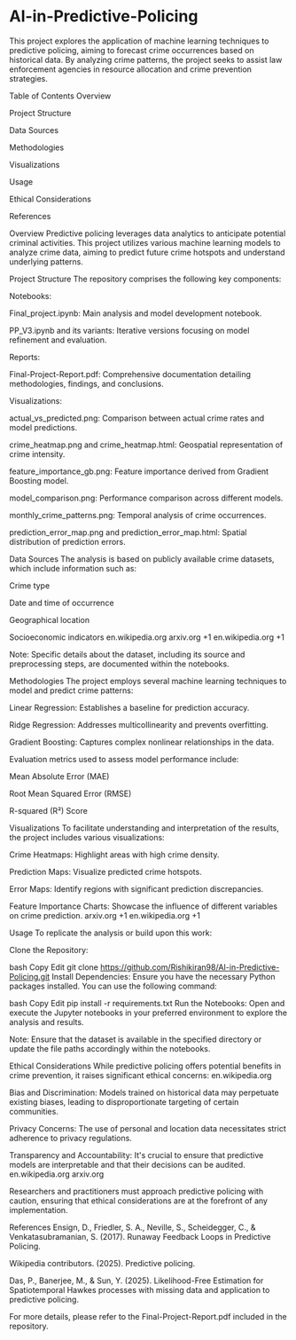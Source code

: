 # AI-in-Predictive-Policing

This project explores the application of machine learning techniques to predictive policing, aiming to forecast crime occurrences based on historical data. By analyzing crime patterns, the project seeks to assist law enforcement agencies in resource allocation and crime prevention strategies.

Table of Contents
Overview

Project Structure

Data Sources

Methodologies

Visualizations

Usage

Ethical Considerations

References

Overview
Predictive policing leverages data analytics to anticipate potential criminal activities. This project utilizes various machine learning models to analyze crime data, aiming to predict future crime hotspots and understand underlying patterns.

Project Structure
The repository comprises the following key components:

Notebooks:

Final_project.ipynb: Main analysis and model development notebook.

PP_V3.ipynb and its variants: Iterative versions focusing on model refinement and evaluation.

Reports:

Final-Project-Report.pdf: Comprehensive documentation detailing methodologies, findings, and conclusions.

Visualizations:

actual_vs_predicted.png: Comparison between actual crime rates and model predictions.

crime_heatmap.png and crime_heatmap.html: Geospatial representation of crime intensity.

feature_importance_gb.png: Feature importance derived from Gradient Boosting model.

model_comparison.png: Performance comparison across different models.

monthly_crime_patterns.png: Temporal analysis of crime occurrences.

prediction_error_map.png and prediction_error_map.html: Spatial distribution of prediction errors.

Data Sources
The analysis is based on publicly available crime datasets, which include information such as:

Crime type

Date and time of occurrence

Geographical location

Socioeconomic indicators
en.wikipedia.org
arxiv.org
+1
en.wikipedia.org
+1

Note: Specific details about the dataset, including its source and preprocessing steps, are documented within the notebooks.

Methodologies
The project employs several machine learning techniques to model and predict crime patterns:

Linear Regression: Establishes a baseline for prediction accuracy.

Ridge Regression: Addresses multicollinearity and prevents overfitting.

Gradient Boosting: Captures complex nonlinear relationships in the data.

Evaluation metrics used to assess model performance include:

Mean Absolute Error (MAE)

Root Mean Squared Error (RMSE)

R-squared (R²) Score

Visualizations
To facilitate understanding and interpretation of the results, the project includes various visualizations:

Crime Heatmaps: Highlight areas with high crime density.

Prediction Maps: Visualize predicted crime hotspots.

Error Maps: Identify regions with significant prediction discrepancies.

Feature Importance Charts: Showcase the influence of different variables on crime prediction.
arxiv.org
+1
en.wikipedia.org
+1

Usage
To replicate the analysis or build upon this work:

Clone the Repository:

bash
Copy
Edit
git clone https://github.com/Rishikiran98/AI-in-Predictive-Policing.git
Install Dependencies:
Ensure you have the necessary Python packages installed. You can use the following command:

bash
Copy
Edit
pip install -r requirements.txt
Run the Notebooks:
Open and execute the Jupyter notebooks in your preferred environment to explore the analysis and results.

Note: Ensure that the dataset is available in the specified directory or update the file paths accordingly within the notebooks.

Ethical Considerations
While predictive policing offers potential benefits in crime prevention, it raises significant ethical concerns:
en.wikipedia.org

Bias and Discrimination: Models trained on historical data may perpetuate existing biases, leading to disproportionate targeting of certain communities.

Privacy Concerns: The use of personal and location data necessitates strict adherence to privacy regulations.

Transparency and Accountability: It's crucial to ensure that predictive models are interpretable and that their decisions can be audited.
en.wikipedia.org
arxiv.org

Researchers and practitioners must approach predictive policing with caution, ensuring that ethical considerations are at the forefront of any implementation.

References
Ensign, D., Friedler, S. A., Neville, S., Scheidegger, C., & Venkatasubramanian, S. (2017). Runaway Feedback Loops in Predictive Policing.

Wikipedia contributors. (2025). Predictive policing.

Das, P., Banerjee, M., & Sun, Y. (2025). Likelihood-Free Estimation for Spatiotemporal Hawkes processes with missing data and application to predictive policing.

For more details, please refer to the Final-Project-Report.pdf included in the repository.
